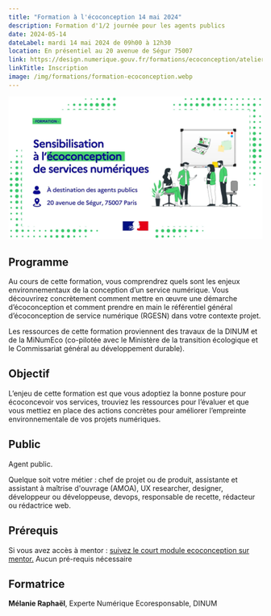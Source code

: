 ```yaml
---
title: "Formation à l'écoconception 14 mai 2024"
description: Formation d'1/2 journée pour les agents publics
date: 2024-05-14
dateLabel: mardi 14 mai 2024 de 09h00 à 12h30
location: En présentiel au 20 avenue de Ségur 75007
link: https://design.numerique.gouv.fr/formations/ecoconception/atelier-ecoconception/
linkTitle: Inscription
image: /img/formations/formation-ecoconception.webp
---
```


![Visuel de la formation](/img/formations/formation-ecoconception.webp)

## Programme
Au cours de cette formation, vous comprendrez quels sont les enjeux environnementaux de la conception d’un service numérique. 
Vous découvrirez concrètement comment mettre en œuvre une démarche d’écoconception et comment prendre en main le référentiel général d’écoconception de service numérique (RGESN) dans votre contexte projet.

Les ressources de cette formation proviennent des travaux de la DINUM et de la MiNumEco (co-pilotée avec le Ministère de la transition écologique et le Commissariat général au développement durable).

## Objectif
L’enjeu de cette formation est que vous adoptiez la bonne posture pour écoconcevoir vos services, trouviez les ressources pour l’évaluer et que vous mettiez en place des actions concrètes pour améliorer l’empreinte environnementale de vos projets numériques. 

## Public
Agent public.

Quelque soit votre métier : chef de projet ou de produit, assistante et assistant à maîtrise d'ouvrage (AMOA), UX researcher, designer, développeur ou développeuse, devops, responsable de recette, rédacteur ou rédactrice web. 

## Prérequis
Si vous avez accès à mentor : [suivez le court module ecoconception sur mentor.](https://mentor.gouv.fr/course/view.php?id=1237 )
Aucun pré-requis nécessaire

## Formatrice
**Mélanie Raphaël**, Experte Numérique Ecoresponsable, DINUM
